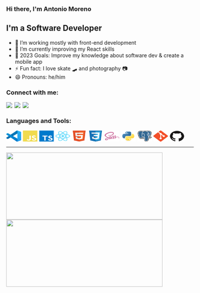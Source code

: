 ### Hi there, I'm Antonio Moreno

## I'm a Software Developer

- 🔭 I’m working mostly with front-end development
- 🌱 I’m currently improving my React skills
- 🥅 2023 Goals: Improve my knowledge about software dev & create a mobile app
- ⚡ Fun fact: I love skate 🛹 and photography 📷 
- 😄 Pronouns: he/him


### Connect with me:
 
<div> 
  <a href="https://instagram.com/antonio_mrh/" target="_blank"><img align="left" width="22px" src="https://cdn.jsdelivr.net/npm/simple-icons@v3/icons/instagram.svg"></a>
  <a href = "mailto:amrh07@gmail.com"><img align="left" width="22px" src="https://cdn.jsdelivr.net/npm/simple-icons@v3/icons/gmail.svg"></a>
  <a href="https://www.linkedin.com/in/antonio-mrh/" target="_blank"><img align="left" width="22px" src="https://cdn.jsdelivr.net/npm/simple-icons@v3/icons/linkedin.svg"></a> 
</div>

<br />

### Languages and Tools:

<div style="display: inline_block">
<img align="center" alt="Antonio-Vscode" height="30" width="40" src="https://raw.githubusercontent.com/devicons/devicon/master/icons/vscode/vscode-original.svg">
  <img align="center" alt="Antonio-Js" height="30" width="40" src="https://raw.githubusercontent.com/devicons/devicon/master/icons/javascript/javascript-plain.svg">
  <img align="center" alt="Antonio-Ts" height="30" width="40" src="https://raw.githubusercontent.com/devicons/devicon/master/icons/typescript/typescript-plain.svg">
  <img align="center" alt="Antonio-React" height="30" width="40" src="https://raw.githubusercontent.com/devicons/devicon/master/icons/react/react-original.svg">
  <img align="center" alt="Antonio-HTML" height="30" width="40" src="https://raw.githubusercontent.com/devicons/devicon/master/icons/html5/html5-original.svg">
  <img align="center" alt="Antonio-CSS" height="30" width="40" src="https://raw.githubusercontent.com/devicons/devicon/master/icons/css3/css3-original.svg">
  <img align="center" alt="Antonio-CSS" height="30" width="40" src="https://raw.githubusercontent.com/devicons/devicon/master/icons/sass/sass-original.svg">
  <img align="center" alt="Antonio-Python" height="30" width="40" src="https://raw.githubusercontent.com/devicons/devicon/master/icons/python/python-original.svg">
  <img align="center" alt="Antonio-Python" height="30" width="40" src="https://raw.githubusercontent.com/devicons/devicon/master/icons/postgresql/postgresql-original.svg">
  <img align="center" alt="Antonio-Git" height="30" width="40" src="https://raw.githubusercontent.com/devicons/devicon/master/icons/git/git-original.svg">
   <img align="center" alt="Antonio-Github" height="30" width="40" src="https://raw.githubusercontent.com/devicons/devicon/master/icons/github/github-original.svg">
  
  
</div>
  

---

<div align="center">
  <a href="https://github.com/AntonioMRH">
  <img height="180em" width="420em" align="left" src="https://github-readme-stats.vercel.app/api?username=AntonioMRH&show_icons=true&include_all_commits=true&count_private=true"/>
  <img height="180em" width="420em" align="left" src="https://github-readme-stats.vercel.app/api/top-langs/?username=AntonioMRH&layout=compact&langs_count=7"/>
</div>
